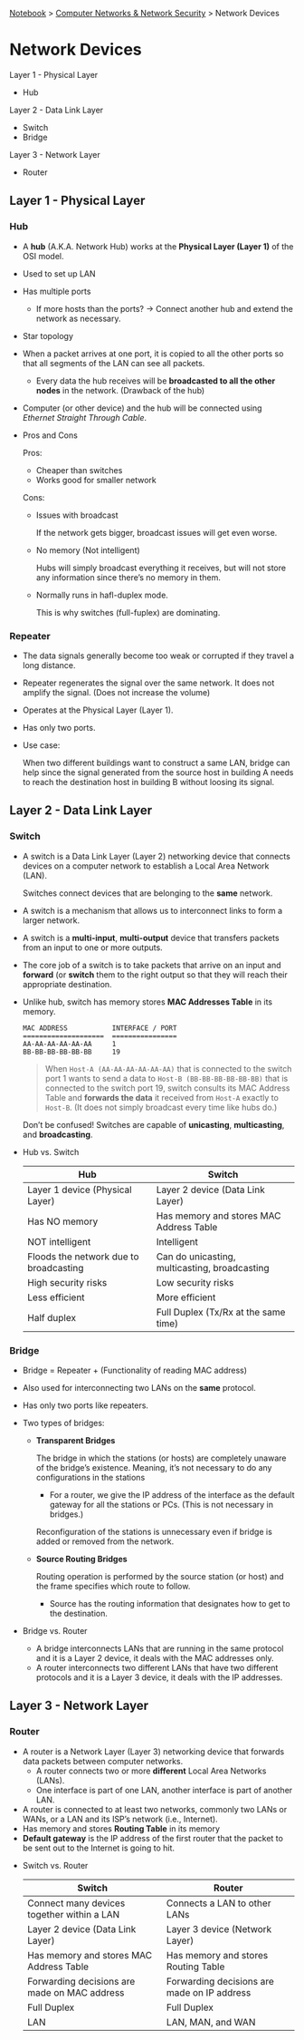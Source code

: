 <a href="../">Notebook</a> > <a href="./">Computer Networks & Network Security</a> > Network Devices

# Network Devices



Layer 1 - Physical Layer

* Hub

Layer 2 - Data Link Layer

* Switch
* Bridge

Layer 3 - Network Layer

* Router



## Layer 1 - Physical Layer

### Hub

- A **hub** (A.K.A. Network Hub) works at the **Physical Layer (Layer 1)** of the OSI model.
- Used to set up LAN
- Has multiple ports    
  - If more hosts than the ports? $\to$ Connect another hub and extend the network as necessary.

- Star topology
- When a packet arrives at one port, it is copied to all the other ports so that all segments of the LAN can see all packets.    
  - Every data the hub receives will be **broadcasted to all the other nodes** in the network. (Drawback of the hub)
- Computer (or other device) and the hub will be connected using *Ethernet Straight Through Cable*.

- Pros and Cons

  Pros:

  - Cheaper than switches
  - Works good for smaller network

  Cons:

  - Issues with broadcast            

    If the network gets bigger, broadcast issues will get even worse.

  - No memory (Not intelligent)            

    Hubs will simply broadcast everything it receives, but will not store any information since there’s no memory in them.

  - Normally runs in hafl-duplex mode.            

    This is why switches (full-fuplex) are dominating.

### Repeater

- The data signals generally become too weak or corrupted if they travel a long distance.

- Repeater regenerates the signal over the same network. It does not amplify the signal. (Does not increase the volume)

- Operates at the Physical Layer (Layer 1).

- Has only two ports.

- Use case:    

  When two different buildings want to construct a same LAN, bridge can help since the signal generated from the source host in building A needs to reach the destination host in building B without loosing its signal.



## Layer 2 - Data Link Layer

### Switch

- A switch is a Data Link Layer (Layer 2) networking device that connects devices on a computer network to establish a Local Area Network (LAN).    

  Switches connect devices that are belonging to the **same** network.

- A switch is a mechanism that allows us to interconnect links to form a larger network.

- A switch is a **multi-input**, **multi-output** device that transfers packets from an input to one or more outputs.

- The core job of a switch is to take packets that arrive on an input and **forward** (or **switch** them to the right output so that they will reach their appropriate destination.

- Unlike hub, switch has memory stores **MAC Addresses Table** in its memory.

  ```plain
  MAC ADDRESS           INTERFACE / PORT
  ====================  ================
  AA-AA-AA-AA-AA-AA     1
  BB-BB-BB-BB-BB-BB     19
  ```

  > When `Host-A (AA-AA-AA-AA-AA-AA)` that is connected to the switch port 1 wants  to send a data to `Host-B (BB-BB-BB-BB-BB-BB)` that is connected to the switch port 19, switch consults its MAC Address Table and **forwards the data** it received  from `Host-A` exactly to `Host-B`. (It does not simply broadcast every time like hubs do.)

  Don’t be confused! Switches are capable of **unicasting**, **multicasting**, and **broadcasting**.

* Hub vs. Switch

  | Hub                                    | Switch                                        |
  | -------------------------------------- | --------------------------------------------- |
  | Layer 1 device (Physical Layer)        | Layer 2 device (Data Link Layer)              |
  | Has NO memory                          | Has memory and stores MAC Address Table       |
  | NOT intelligent                        | Intelligent                                   |
  | Floods the network due to broadcasting | Can do unicasting, multicasting, broadcasting |
  | High security risks                    | Low security risks                            |
  | Less efficient                         | More efficient                                |
  | Half duplex                            | Full Duplex (Tx/Rx at the same time)          |

### Bridge

- Bridge = Repeater + (Functionality of reading MAC address)
- Also used for interconnecting two LANs on the **same** protocol.
- Has only two ports like repeaters.

- Two types of bridges:    

  * **Transparent Bridges**

    The bridge in which the stations (or hosts) are completely unaware of the bridge’s existence. Meaning, it’s not necessary to do any configurations in the stations            

    - For a router, we give the IP address of the interface as the default gateway for all the stations or PCs. (This is not necessary in bridges.)

    Reconfiguration of the stations is unnecessary even if bridge is added or removed from the network.

  * **Source Routing Bridges**

    Routing operation is performed by the source station (or host) and the frame  specifies which route to follow.

    - Source has the routing information that designates how to get to the destination.

- Bridge vs. Router 

  - A bridge interconnects LANs that are running in the same protocol and it is a Layer 2 device, it deals with the MAC addresses only.
  - A router interconnects two different LANs that have two different protocols and it is a Layer 3 device, it deals with the IP addresses.



## Layer 3 - Network Layer

### Router

- A router is a Network Layer (Layer 3) networking device that forwards data packets between computer networks.
  - A router connects two or more **different** Local Area Networks (LANs).
  - One interface is part of one LAN, another interface is part of another LAN.
- A router is connected to at least two networks, commonly two LANs or WANs, or a LAN and its ISP’s network (i.e., Internet).
- Has memory and stores **Routing Table** in its memory
- **Default gateway** is the IP address of the first router that the packet to be sent out to the Internet is going to hit.

* Switch vs. Router

  | Switch                                       | Router                                      |
  | -------------------------------------------- | ------------------------------------------- |
  | Connect many devices together within a LAN   | Connects a LAN to other LANs                |
  | Layer 2 device (Data Link Layer)             | Layer 3 device (Network Layer)              |
  | Has memory and stores MAC Address Table      | Has memory and stores Routing Table         |
  | Forwarding decisions are made on MAC address | Forwarding decisions are made on IP address |
  | Full Duplex                                  | Full Duplex                                 |
  | LAN                                          | LAN, MAN, and WAN                           |
